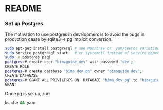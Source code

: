 # README

### Set up Postgres

The motivation to use postgres in development is to avoid the bugs in production cause by sqlite3 -> pg implicit conversion.

```bash
sudo apt-get install postgresql # see Mac/brew or  yum/Centos variations on install or is postgres.app on mac
sudo service postgresql start   # or systemctl instead of service depending on version/distro of unix
sudo -u postgres psql
postgres=# create user "bimaguide_dev" with password 'dev';
CREATE ROLE
postgres=# create database "bima_dev_pg" owner "bimaguide_dev";
CREATE DATABASE
postgres=# GRANT ALL PRIVILEGES ON  DATABASE "bima_dev_pg" to "bimaguide_dev";
GRANT
```

Once pg is set up, run:

```bash
bundle && yarn
```
